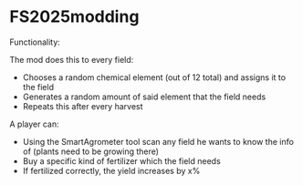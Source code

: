 # FS2025modding

Functionality:

The mod does this to every field:
- Chooses a random chemical element (out of 12 total) and assigns it to the field
- Generates a random amount of said element that the field needs
- Repeats this after every harvest

A player can:
- Using the SmartAgrometer tool scan any field he wants to know the info of (plants need to be growing there)
- Buy a specific kind of fertilizer which the field needs 
- If fertilized correctly, the yield increases by x%


